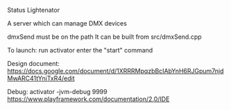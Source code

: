 Status Lightenator

A server which can manage DMX devices

dmxSend must be on the path
It can be built from src/dmxSend.cpp

To launch:
	run activator
	enter the "start" command


Design document:
https://docs.google.com/document/d/1XRRRMpqzbBcIAbYnH6RJGpum7njdMwARC41tYniTxR4/edit

Debug:
	activator -jvm-debug 9999
	https://www.playframework.com/documentation/2.0/IDE
